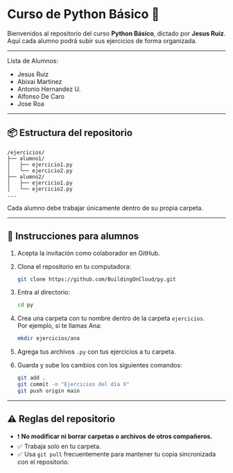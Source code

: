# Curso de Python Básico 🐍

Bienvenidos al repositorio del curso **Python Básico**, dictado por **Jesus Ruiz**.  
Aquí cada alumno podrá subir sus ejercicios de forma organizada.

---

Lista de Alumnos:
- Jesus Ruiz
- Abixai Martinez
- Antonio Hernandez U.
- Alfonso De Caro
- Jose Roa

---

## 📦 Estructura del repositorio

```
/ejercicios/
├── alumno1/
│   ├── ejercicio1.py
│   └── ejercicio2.py
├── alumno2/
│   ├── ejercicio1.py
│   └── ejercicio2.py
...
```

Cada alumno debe trabajar únicamente dentro de su propia carpeta.

---

## 🚀 Instrucciones para alumnos

1. Acepta la invitación como colaborador en GitHub.
2. Clona el repositorio en tu computadora:

   ```bash
   git clone https://github.com/BuildingOnCloud/py.git
   ```

3. Entra al directorio:

   ```bash
   cd py
   ```

4. Crea una carpeta con tu nombre dentro de la carpeta `ejercicios`.  
   Por ejemplo, si te llamas Ana:

   ```bash
   mkdir ejercicios/ana
   ```

5. Agrega tus archivos `.py` con tus ejercicios a tu carpeta.

6. Guarda y sube los cambios con los siguientes comandos:

   ```bash
   git add .
   git commit -m "Ejercicios del día X"
   git push origin main
   ```

---

## ⚠️ Reglas del repositorio

- ❗ **No modificar ni borrar carpetas o archivos de otros compañeros.**
- ✅ Trabaja solo en tu carpeta.
- ✅ Usa `git pull` frecuentemente para mantener tu copia sincronizada con el repositorio.
